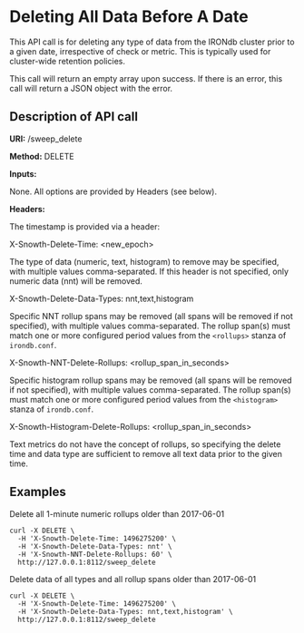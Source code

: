 Deleting All Data Before A Date
==================================

This API call is for deleting any type of data from the IRONdb cluster prior to
a given date, irrespective of check or metric. This is typically used for
cluster-wide retention policies.

This call will return an empty array upon success. If there is an error, this
call will return a JSON object with the error.

Description of API call
-----------------------

**URI:**   /sweep\_delete

**Method:**   DELETE

**Inputs:**   

None. All options are provided by Headers (see below).

**Headers:**

The timestamp is provided via a header:

X-Snowth-Delete-Time: &lt;new\_epoch&gt;

The type of data (numeric, text, histogram) to remove may be specified, with
multiple values comma-separated. If this header is not specified, only numeric
data (nnt) will be removed.

X-Snowth-Delete-Data-Types: nnt,text,histogram

Specific NNT rollup spans may be removed (all spans will be removed if not
specified), with multiple values comma-separated. The rollup span(s) must match
one or more configured period values from the `<rollups>` stanza of
`irondb.conf`.

X-Snowth-NNT-Delete-Rollups: &lt;rollup\_span\_in\_seconds&gt;

Specific histogram rollup spans may be removed (all spans will be removed if not
specified), with multiple values comma-separated. The rollup span(s) must match
one or more configured period values from the `<histogram>` stanza of
`irondb.conf`.

X-Snowth-Histogram-Delete-Rollups: &lt;rollup\_span\_in\_seconds&gt;

Text metrics do not have the concept of rollups, so specifying the delete time
and data type are sufficient to remove all text data prior to the given time.

Examples
--------

Delete all 1-minute numeric rollups older than 2017-06-01

```
curl -X DELETE \
  -H 'X-Snowth-Delete-Time: 1496275200' \
  -H 'X-Snowth-Delete-Data-Types: nnt' \
  -H 'X-Snowth-NNT-Delete-Rollups: 60' \
  http://127.0.0.1:8112/sweep_delete
```

Delete data of all types and all rollup spans older than 2017-06-01

```
curl -X DELETE \
  -H 'X-Snowth-Delete-Time: 1496275200' \
  -H 'X-Snowth-Delete-Data-Types: nnt,text,histogram' \
  http://127.0.0.1:8112/sweep_delete
```
